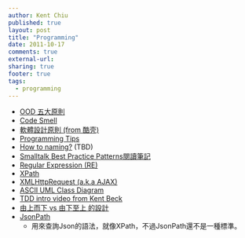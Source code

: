 ```yaml
---
author: Kent Chiu
published: true
layout: post
title: "Programming"
date: 2011-10-17
comments: true
external-url:
sharing: true
footer: true
tags:
  - programming
---
```





-   [OOD
    五大原則](http://wiki.kent-chiu.com/doku.php?id=prog:ood_5_principles "prog:ood_5_principles")
-   [Code
    Smell](http://wiki.kent-chiu.com/doku.php?id=prog:bad_smell "prog:bad_smell")
-   [軟體設計原則 (from
    酷壳)](http://coolshell.cn/articles/4535.html "http://coolshell.cn/articles/4535.html")
-   [Programming
    Tips](http://wiki.kent-chiu.com/doku.php?id=prog:programming_tips "prog:programming_tips")
-   [How to
    naming?](http://wiki.kent-chiu.com/doku.php?id=prog:how_to_naming "prog:how_to_naming")
    (TBD)
-   [Smalltalk Best Practice
    Patterns閱讀筆記](http://wiki.kent-chiu.com/doku.php?id=prog:smalltalk_best_practice_patterns_study_note "prog:smalltalk_best_practice_patterns_study_note")
-   [Regular Expression
    (RE)](http://wiki.kent-chiu.com/doku.php?id=prog:regular_expression "prog:regular_expression")
-   [XPath](http://wiki.kent-chiu.com/doku.php?id=prog:xpath "prog:xpath")
-   [XMLHttpRequest (a.k.a
    AJAX)](http://wiki.kent-chiu.com/doku.php?id=prog:xmlhttprequest "prog:xmlhttprequest")
-   [ASCII UML Class
    Diagram](http://wiki.kent-chiu.com/doku.php?id=prog:ascii_class_diagram "prog:ascii_class_diagram")
-   [TDD intro video from Kent
    Beck](http://vimeo.com/user3553347 "http://vimeo.com/user3553347")
-   [由上而下 vs 由下至上
    的設計](http://wiki.kent-chiu.com/doku.php?id=prog:top-down_v.s_bottom-up_design "prog:top-down_v.s_bottom-up_design")
-   [JsonPath](http://goessner.net/articles/JsonPath/ "http://goessner.net/articles/JsonPath/")
    - 用來查詢Json的語法，就像XPath，不過JsonPath還不是一種標準。

